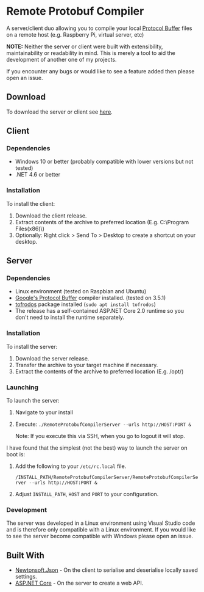 # Remote Protobuf Compiler

A server/client duo allowing you to compile your local [Protocol Buffer](https://developers.google.com/protocol-buffers) files on a remote host (e.g. Raspberry Pi, virtual server, etc)

**NOTE:** Neither the server or client were built with extensibility, maintainability or readability in mind. This is merely a tool to aid the development of another one of my projects.

If you encounter any bugs or would like to see a feature added then please open an issue.

## Download

To download the server or client see [here](https://github.com/hudec117/remote-protobuf-compiler/releases).

## Client

### Dependencies

* Windows 10 or better (probably compatible with lower versions but not tested)
* .NET 4.6 or better

### Installation

To install the client:

1. Download the client release.
2. Extract contents of the archive to preferred location (E.g. C:\Program Files(x86)\\)
3. Optionally: Right click > Send To > Desktop to create a shortcut on your desktop.

## Server

### Dependencies

* Linux environment (tested on Raspbian and Ubuntu)
* [Google's Protocol Buffer](https://github.com/google/protobuf) compiler installed. (tested on 3.5.1)
* [tofrodos](https://launchpad.net/ubuntu/+source/tofrodos) package installed (`sudo apt install tofrodos`)
* The release has a self-contained ASP.NET Core 2.0 runtime so you don't need to install the runtime separately.

### Installation

To install the server:

1. Download the server release.
2. Transfer the archive to your target machine if necessary.
3. Extract the contents of the archive to preferred location (E.g. /opt/)

### Launching

To launch the server:

1. Navigate to your install
2. Execute: `./RemoteProtobufCompilerServer --urls http://HOST:PORT &`
   
   Note: If you execute this via SSH, when you go to logout it will stop.

I have found that the simplest (not the best) way to launch the server on boot is:

1. Add the following to your `/etc/rc.local` file.

   `/INSTALL_PATH/RemoteProtobufCompilerServer/RemoteProtobufCompilerServer --urls http://HOST:PORT &`

2. Adjust `INSTALL_PATH`, `HOST` and `PORT` to your configuration.

### Development

The server was developed in a Linux environment using Visual Studio code and is therefore only compatible with a Linux environment. If you would like to see the server become compatible with Windows please open an issue.

## Built With

* [Newtonsoft.Json](https://www.newtonsoft.com/json) - On the client to serialise and deserialise locally saved settings.
* [ASP.NET Core](https://docs.microsoft.com/en-us/aspnet/core/) - On the server to create a web API.

